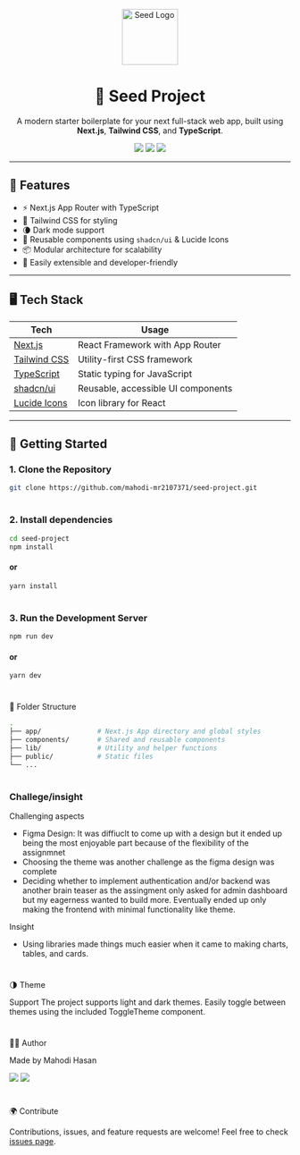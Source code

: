 <p align="center">
  <img src="https://img.icons8.com/emoji/96/seedling.png" alt="Seed Logo" width="100" />
</p>

<h1 align="center">🌱 Seed Project</h1>

<p align="center">
  A modern starter boilerplate for your next full-stack web app, built using <strong>Next.js</strong>, <strong>Tailwind CSS</strong>, and <strong>TypeScript</strong>.
</p>

<p align="center">
  <a href="https://nextjs.org/"><img src="https://img.shields.io/badge/Next.js-000?style=for-the-badge&logo=nextdotjs&logoColor=white" /></a>
  <a href="https://tailwindcss.com/"><img src="https://img.shields.io/badge/Tailwind_CSS-38B2AC?style=for-the-badge&logo=tailwind-css&logoColor=white" /></a>
  <a href="https://www.typescriptlang.org/"><img src="https://img.shields.io/badge/TypeScript-007ACC?style=for-the-badge&logo=typescript&logoColor=white" /></a>
</p>

---

## 🧠 Features

- ⚡️ Next.js App Router with TypeScript
- 🎨 Tailwind CSS for styling
- 🌘 Dark mode support
- 🧩 Reusable components using `shadcn/ui` & Lucide Icons
- 📦 Modular architecture for scalability
- 🧪 Easily extensible and developer-friendly

---

## 🖥️ Tech Stack

| Tech            | Usage                              |
|-----------------|-------------------------------------|
| [Next.js](https://nextjs.org/) | React Framework with App Router |
| [Tailwind CSS](https://tailwindcss.com/) | Utility-first CSS framework |
| [TypeScript](https://www.typescriptlang.org/) | Static typing for JavaScript |
| [shadcn/ui](https://ui.shadcn.com/) | Reusable, accessible UI components |
| [Lucide Icons](https://lucide.dev/) | Icon library for React |

---

## 🚀 Getting Started

### 1. Clone the Repository

```bash
git clone https://github.com/mahodi-mr2107371/seed-project.git
```
#
### 2. Install dependencies
```bash
cd seed-project
npm install
```
#### or
```bash
yarn install
```
#
### 3. Run the Development Server
```bash
npm run dev
```
#### or
```bash
yarn dev
```
#
📁 Folder Structure
```bash
.
├── app/              # Next.js App directory and global styles
├── components/       # Shared and reusable components
├── lib/              # Utility and helper functions
├── public/           # Static files
└── ...
```
#
### Challege/insight
Challenging aspects
- Figma Design: It was diffiuclt to come up with a design but it ended up being the most enjoyable part because of the flexibility of the assignmnet
- Choosing the theme was another challenge as the figma design was complete
- Deciding whether to implement authentication and/or backend was another brain teaser as the assingment only asked for admin dashboard but my eagerness wanted to build more. Eventually ended up only making the frontend with minimal functionality like theme.

Insight
- Using libraries made things much easier when it came to making charts, tables, and cards.

#
🌗 Theme

 Support
The project supports light and dark themes. Easily toggle between themes using the included ToggleTheme component.
#
🙋‍♂️ Author

Made by Mahodi Hasan

<a href="https://github.com/mahodi-mr2107371/seed-project/stargazers"><img src="https://img.shields.io/github/stars/mahodi-mr2107371/seed-project?style=social" /></a>
<a href="https://github.com/mahodi-mr2107371/seed-project/network/members"><img src="https://img.shields.io/github/forks/mahodi-mr2107371/seed-project?style=social" /></a>
#
🌍 Contribute

Contributions, issues, and feature requests are welcome!
Feel free to check <a href="https://github.com/mahodi-mr2107371/seed-project/issues">issues page</a>.




